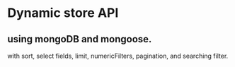 # Dynamic store API

## using mongoDB and mongoose.

with sort, select fields, limit, numericFilters, pagination, and searching filter.
